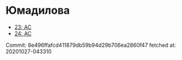 # Юмадилова
- [23: AC](23.md)
- [24: AC](24.md)

Commit: 8e496ffafcd411879db59b94d29b706ea2860f47
 fetched at: 20201027-043310
